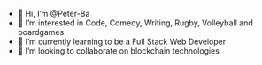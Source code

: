 - 👋 Hi, I’m @Peter-Ba
- 👀 I’m interested in Code, Comedy, Writing, Rugby, Volleyball and boardgames.
- 🌱 I’m currently learning to be a Full Stack Web Developer
- 💞️ I’m looking to collaborate on blockchain technologies

<!---
Peter-Ba/Peter-Ba is a ✨ special ✨ repository because its `README.md` (this file) appears on your GitHub profile.
You can click the Preview link to take a look at your changes.
--->
